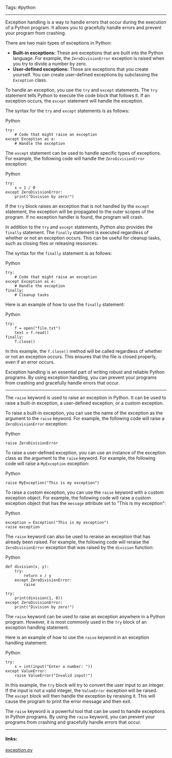 
Tags: #python 

------------------------------------------
Exception handling is a way to handle errors that occur during the execution of a Python program. It allows you to gracefully handle errors and prevent your program from crashing.

There are two main types of exceptions in Python:

- **Built-in exceptions:** These are exceptions that are built into the Python language. For example, the `ZeroDivisionError` exception is raised when you try to divide a number by zero.
- **User-defined exceptions:** These are exceptions that you create yourself. You can create user-defined exceptions by subclassing the `Exception` class.

To handle an exception, you use the `try` and `except` statements. The `try` statement tells Python to execute the code block that follows it. If an exception occurs, the `except` statement will handle the exception.

The syntax for the `try` and `except` statements is as follows:

Python

```
try:
    # Code that might raise an exception
except Exception as e:
    # Handle the exception
```

The `except` statement can be used to handle specific types of exceptions. For example, the following code will handle the `ZeroDivisionError` exception:

Python

```
try:
    x = 1 / 0
except ZeroDivisionError:
    print("Division by zero!")
```

If the `try` block raises an exception that is not handled by the `except` statement, the exception will be propagated to the outer scopes of the program. If no exception handler is found, the program will crash.

In addition to the `try` and `except` statements, Python also provides the `finally` statement. The `finally` statement is executed regardless of whether or not an exception occurs. This can be useful for cleanup tasks, such as closing files or releasing resources.

The syntax for the `finally` statement is as follows:

Python

```
try:
    # Code that might raise an exception
except Exception as e:
    # Handle the exception
finally:
    # Cleanup tasks
```

Here is an example of how to use the `finally` statement:

Python

```
try:
    f = open("file.txt")
    text = f.read()
finally:
    f.close()
```

In this example, the `f.close()` method will be called regardless of whether or not an exception occurs. This ensures that the file is closed properly, even if an error occurs.

Exception handling is an essential part of writing robust and reliable Python programs. By using exception handling, you can prevent your programs from crashing and gracefully handle errors that occur.

---------
The `raise` keyword is used to raise an exception in Python. It can be used to raise a built-in exception, a user-defined exception, or a custom exception.

To raise a built-in exception, you can use the name of the exception as the argument to the `raise` keyword. For example, the following code will raise a `ZeroDivisionError` exception:

Python

```
raise ZeroDivisionError
```

To raise a user-defined exception, you can use an instance of the exception class as the argument to the `raise` keyword. For example, the following code will raise a `MyException` exception:

Python

```
raise MyException("This is my exception")
```

To raise a custom exception, you can use the `raise` keyword with a custom exception object. For example, the following code will raise a custom exception object that has the `message` attribute set to "This is my exception":

Python

```
exception = Exception("This is my exception")
raise exception
```

The `raise` keyword can also be used to reraise an exception that has already been raised. For example, the following code will reraise the `ZeroDivisionError` exception that was raised by the `division` function:

Python

```
def division(x, y):
    try:
        return x / y
    except ZeroDivisionError:
        raise

try:
    print(division(1, 0))
except ZeroDivisionError:
    print("Division by zero!")
```

The `raise` keyword can be used to raise an exception anywhere in a Python program. However, it is most commonly used in the `try` block of an exception handling statement.

Here is an example of how to use the `raise` keyword in an exception handling statement:

Python

```
try:
    x = int(input("Enter a number: "))
except ValueError:
    raise ValueError("Invalid input!")
```

In this example, the `try` block will try to convert the user input to an integer. If the input is not a valid integer, the `ValueError` exception will be raised. The `except` block will then handle the exception by reraising it. This will cause the program to print the error message and then exit.

The `raise` keyword is a powerful tool that can be used to handle exceptions in Python programs. By using the `raise` keyword, you can prevent your programs from crashing and gracefully handle errors that occur.


---------------------
#### links:
[exception.py](obsidian://open?vault=My%20Data%20Science%20Notes&file=Data%20Science%2FProject%20Pipeline%2Fexception.py)
